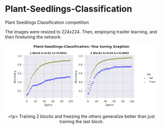 # Plant-Seedlings-Classification
Plant Seedlings Classification competition

The images were resized to 224x224. Then, employing trasfer learning, and then finetuning the network. 

<p align="center">
<img src="https://github.com/camilo1704/Plant-Seedlings-Classification/blob/master/xcep1_.png" alt="alt text" width="640" >
<\p>
Training 2 blocks and freezing the others generalize better than just training the last block. 
